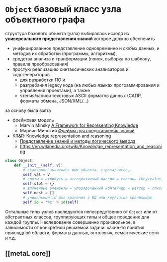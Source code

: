 # `Object` базовый класс узла объектного графа

структура базового объекта (узла) выбиралась исходя из **универсального представления знаний** которое должно обеспечить
* унифицированное представление одновременно и *любых* данных, и методов их обработки (программы, алгоритмы), 
* средства анализа и транформации (поиск, выборка по шаблону, правила преобразования)
* простую реализацию синтаксических анализаторов и кодогенераторов
  * для разработки ПО и 
  * разгребания legacy кода (на любых языках программирования и управления проектами), а также
  * чтения/записи текстовых ASCII форматов данных (САПР, форматы обмена, JSON/XML/...)

за основу была взята
* фреймовая модель
  * Marvin Minsky [A Framework for Representing Knowledge](https://web.media.mit.edu/~minsky/papers/Frames/frames.html)
  * Марвин Минский [*Фреймы* для представления знаний](https://www.litmir.me/br/?b=134682)
* KR&R: Knowledge representation and reasoning
  * [Представление знаний и методы логического вывода](https://ru.wikipedia.org/wiki/%D0%9F%D1%80%D0%B5%D0%B4%D1%81%D1%82%D0%B0%D0%B2%D0%BB%D0%B5%D0%BD%D0%B8%D0%B5_%D0%B7%D0%BD%D0%B0%D0%BD%D0%B8%D0%B9)
  * https://en.wikipedia.org/wiki/Knowledge_representation_and_reasoning

```py
class Object:
    def __init__(self, V):
        # скалярное значение: имя объекта, строка/число,..
        self.val = V
        # слоты = атрибуты = ассоциативный массив = словарь (key/value)
        self.slot = {}
        # вложенные элементы = упорядоченный контейнер = вектор = список = очередь
        self.nest = []
        # уникальный id для хранения в БД или key/value хранилищах
        self.id = '%x' % id(self)
```


Остальные типы узлов наследуются непосредственно от `Object` или от абстрактных классов, группирующих типы и общее поведение для каждой группы. Наследование совершенно произвольное, в зависимости от конкретной решаемой задачи: какие-то понятия прикладной области, форматы данных, онтология, семантические сети и т.д.

## [[metaL core]]
